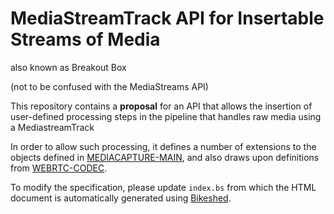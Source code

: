 # MediaStreamTrack API for Insertable Streams of Media

also known as Breakout Box

(not to be confused with the MediaStreams API)

This repository contains a **proposal** for an API that allows the
insertion of user-defined processing steps in the pipeline that
handles raw media using a MediastreamTrack

In order to allow such processing, it defines a number of extensions
to the objects defined in [MEDIACAPTURE-MAIN](https://w3c.github.io/mediacapture-main/), and also
draws upon definitions from [WEBRTC-CODEC](https://github.com/WICG/web-codecs).


To modify the specification, please update `index.bs` from which the HTML document is automatically generated using [Bikeshed](https://tabatkins.github.io/bikeshed/).